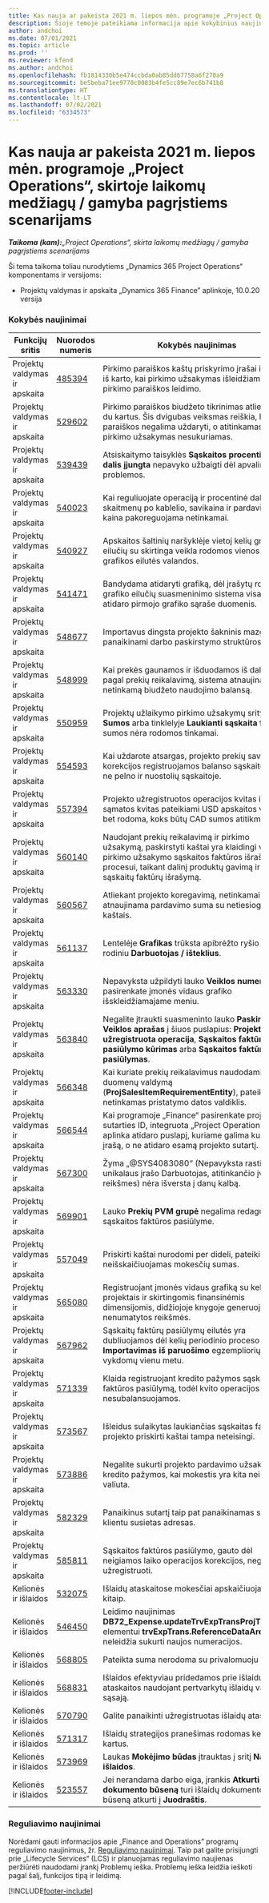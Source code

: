 ```yaml
---
title: Kas nauja ar pakeista 2021 m. liepos mėn. programoje „Project Operations“, skirtoje laikomų medžiagų / gamyba pagrįstiems scenarijams
description: Šioje temoje pateikiama informacija apie kokybinius naujinimus, kuriuos galima rasti 2021 m. liepos mėn. „Project Operations“, skirtos laikomų medžiagų / gamyba pagrįstiems scenarijams, leidime.
author: andchoi
ms.date: 07/01/2021
ms.topic: article
ms.prod: ''
ms.reviewer: kfend
ms.author: andchoi
ms.openlocfilehash: fb1814330b5e474ccbda0ab85dd67758a6f270a9
ms.sourcegitcommit: be5beba71ee9770c0083b4fe5cc89e7ec6b741b8
ms.translationtype: HT
ms.contentlocale: lt-LT
ms.lasthandoff: 07/02/2021
ms.locfileid: "6334573"
---
```

# <a name="whats-new-or-changed-in-project-operations-july-2021-for-stockedproduction-based-scenarios"></a>Kas nauja ar pakeista 2021 m. liepos mėn. programoje „Project Operations“, skirtoje laikomų medžiagų / gamyba pagrįstiems scenarijams

_**Taikoma (kam):**„Project Operations“, skirta laikomų medžiagų / gamyba pagrįstiems scenarijams_

Ši tema taikoma toliau nurodytiems „Dynamics 365 Project Operations“ komponentams ir versijoms:

- Projektų valdymas ir apskaita „Dynamics 365 Finance” aplinkoje, 10.0.20 versija
 
### <a name="quality-updates"></a>Kokybės naujinimai
                                                                                                                                                                                  
| Funkcijų sritis                      | Nuorodos numeris| Kokybės naujinimas                                                                                                                                                                          |
|-----------------------------------|--------|---------------------------------------------------------------------------------------------------------------------------------------------------------------------------------|
| Projektų valdymas ir apskaita | [485394](https://fix.lcs.dynamics.com/Issue/Details/?bugId=485394) | Pirkimo paraiškos kaštų priskyrimo įrašai išvalomi iš karto, kai pirkimo užsakymas išleidžiamas iš pirkimo paraiškos leidimo.                                                                           |
| Projektų valdymas ir apskaita | [529602](https://fix.lcs.dynamics.com/Issue/Details/?bugId=529602) | Pirkimo paraiškos biudžeto tikrinimas atliekamas du kartus. Šis dvigubas veiksmas reiškia, kad paraiškos negalima uždaryti, o atitinkamas pirkimo užsakymas nesukuriamas.                                                                                                                        |
| Projektų valdymas ir apskaita | [539439](https://fix.lcs.dynamics.com/Issue/Details/?bugId=539439) | Atsiskaitymo taisyklės **Sąskaitos procentinė dalis įjungta** nepavyko užbaigti dėl apvalinimo problemos.                                                                              |
| Projektų valdymas ir apskaita | [540023](https://fix.lcs.dynamics.com/Issue/Details/?bugId=540023) | Kai reguliuojate operaciją ir procentinė dalis turi skaitmenų po kablelio, savikaina ir pardavimo kaina pakoreguojama netinkamai.                                      |
| Projektų valdymas ir apskaita | [540927](https://fix.lcs.dynamics.com/Issue/Details/?bugId=540927) | Apskaitos šaltinių naršyklėje vietoj kelių grafiko eilučių su skirtinga veikla rodomos vienos grafikos eilutės valandos.                                      |
| Projektų valdymas ir apskaita | [541471](https://fix.lcs.dynamics.com/Issue/Details/?bugId=541471) | Bandydama atidaryti grafiką, dėl įrašytų rodinių ir grafiko eilučių suasmeninimo sistema visada atidaro pirmojo grafiko sąraše duomenis.  |
| Projektų valdymas ir apskaita | [548677](https://fix.lcs.dynamics.com/Issue/Details/?bugId=548677) | Importavus dingsta projekto šakninis mazgas ir panaikinami darbo paskirstymo struktūros įrašai.                                                                                             |
| Projektų valdymas ir apskaita | [548999](https://fix.lcs.dynamics.com/Issue/Details/?bugId=548999) | Kai prekės gaunamos ir išduodamos iš dalies pagal prekių reikalavimą, sistema atnaujina netinkamą biudžeto naudojimo balansą. |
| Projektų valdymas ir apskaita | [550959](https://fix.lcs.dynamics.com/Issue/Details/?bugId=550959) | Projektų užlaikymo pirkimo užsakymų srityje **Sumos** arba tinklelyje **Laukianti sąskaita faktūra** sumos nėra rodomos tinkamai.                                                                  |
| Projektų valdymas ir apskaita | [554593](https://fix.lcs.dynamics.com/Issue/Details/?bugId=554593) | Kai uždarote atsargas, projekto prekių savikainos korekcijos registruojamos balanso sąskaitoje, o ne pelno ir nuostolių sąskaitoje.                                                            |
| Projektų valdymas ir apskaita | [557394](https://fix.lcs.dynamics.com/Issue/Details/?bugId=557394) | Projekto užregistruotos operacijos kvitas ir sąmatos kvitas pateikiami USD apskaitos valiuta, bet rodoma, koks būtų CAD sumos atitikmuo.              |
| Projektų valdymas ir apskaita | [560140](https://fix.lcs.dynamics.com/Issue/Details/?bugId=560140) | Naudojant prekių reikalavimą ir pirkimo užsakymą, paskirstyti kaštai yra klaidingi vykstant pirkimo užsakymo sąskaitos faktūros išrašymo procesui, taikant dalinį produktų gavimą ir dalinį sąskaitų faktūrų išrašymą.       |
| Projektų valdymas ir apskaita | [560567](https://fix.lcs.dynamics.com/Issue/Details/?bugId=560567) | Atliekant projekto koregavimą, netinkamai atnaujinama pardavimo suma su netiesioginiai kaštais.                                                                                    |
| Projektų valdymas ir apskaita | [561137](https://fix.lcs.dynamics.com/Issue/Details/?bugId=561137) | Lentelėje **Grafikas** trūksta apibrėžto ryšio su rodiniu **Darbuotojas / išteklius**.                                                                                   |
| Projektų valdymas ir apskaita | [563330](https://fix.lcs.dynamics.com/Issue/Details/?bugId=563330) | Nepavyksta užpildyti lauko **Veiklos numeris**, kai jį pasirenkate įmonės vidaus grafiko išskleidžiamajame meniu.                                                                 |
| Projektų valdymas ir apskaita | [563840](https://fix.lcs.dynamics.com/Issue/Details/?bugId=563840) | Negalite įtraukti suasmeninto lauko **Paskirtis** arba **Veiklos aprašas** į šiuos puslapius: **Projekto užregistruota operacija**, **Sąskaitos faktūros pasiūlymo kūrimas** arba **Sąskaitos faktūros pasiūlymas**.  |
| Projektų valdymas ir apskaita | [566348](https://fix.lcs.dynamics.com/Issue/Details/?bugId=566348) | Kai kuriate prekių reikalavimus naudodami duomenų valdymą (**ProjSalesItemRequirementEntity**), pateikiamas netinkamas pristatymo datos valdiklis.                                              |
| Projektų valdymas ir apskaita | [566544](https://fix.lcs.dynamics.com/Issue/Details/?bugId=566544) | Kai programoje „Finance“ pasirenkate projekto sutarties ID, integruota „Project Operations“ aplinka atidaro puslapį, kuriame galima kurti naują įrašą, o ne atidaro esamą projekto sutartį.                                                                                                                 |
| Projektų valdymas ir apskaita | [567300](https://fix.lcs.dynamics.com/Issue/Details/?bugId=567300) |  Žyma „@SYS4083080“ (Nepavyksta rasti unikalaus įrašo Darbuotojas, atitinkančio įvestas reikšmes) nėra išversta į danų kalbą.                                |
| Projektų valdymas ir apskaita | [569901](https://fix.lcs.dynamics.com/Issue/Details/?bugId=569901) | Lauko **Prekių PVM grupė** negalima redaguoti sąskaitos faktūros pasiūlyme.                                                                               |
| Projektų valdymas ir apskaita | [557049](https://fix.lcs.dynamics.com/Issue/Details/?bugId=557049) | Priskirti kaštai nurodomi per dideli, pateikiant neišskaičiuojamas mokesčių sumas.                                                                                                    |
| Projektų valdymas ir apskaita | [565080](https://fix.lcs.dynamics.com/Issue/Details/?bugId=565080) | Registruojant įmonės vidaus grafiką su keliais projektais ir skirtingomis finansinėmis dimensijomis, didžiojoje knygoje generuojamos nenumatytos reikšmės.                             |
| Projektų valdymas ir apskaita | [567962](https://fix.lcs.dynamics.com/Issue/Details/?bugId=567962) | Sąskaitų faktūrų pasiūlymų eilutės yra dubliuojamos dėl kelių periodinio proceso **Importavimas iš paruošimo** egzempliorių, vykdomų vienu metu.                                      |
| Projektų valdymas ir apskaita | [571339](https://fix.lcs.dynamics.com/Issue/Details/?bugId=571339) | Klaida registruojant kredito pažymos sąskaitos faktūros pasiūlymą, todėl kvito operacijos nesubalansuojamos.    |
| Projektų valdymas ir apskaita | [573567](https://fix.lcs.dynamics.com/Issue/Details/?bugId=573567) | Išleidus sulaikytas laukiančias sąskaitas faktūras, projekto priskirti kaštai tampa neteisingi.                                                                             |
| Projektų valdymas ir apskaita | [573886](https://fix.lcs.dynamics.com/Issue/Details/?bugId=573886) | Negalite sukurti projekto pardavimo užsakymo kredito pažymos, kai mokestis yra kita nei įmonės valiuta.                                      |
| Projektų valdymas ir apskaita | [582329](https://fix.lcs.dynamics.com/Issue/Details/?bugId=582329) | Panaikinus sutartį taip pat panaikinamas su klientu susietas adresas.                                                                                     |
| Projektų valdymas ir apskaita | [585811](https://fix.lcs.dynamics.com/Issue/Details/?bugId=585811) | Sąskaitos faktūros pasiūlymo, gauto dėl neigiamos laiko operacijos korekcijos, negalima užregistruoti.                                                                    |
| Kelionės ir išlaidos                  | [532075](https://fix.lcs.dynamics.com/Issue/Details/?bugId=532075) | Išlaidų ataskaitose mokesčiai apskaičiuojami kitaip.                                                                                                                  |
| Kelionės ir išlaidos                  | [546450](https://fix.lcs.dynamics.com/Issue/Details/?bugId=546450) | Leidimo naujinimas **DB72_Expense.updateTrvExpTransProjTransId()** elementui **trvExpTrans.ReferenceDataAreaId** neleidžia sukurti naujos numeracijos.                    |
| Kelionės ir išlaidos                  | [568805](https://fix.lcs.dynamics.com/Issue/Details/?bugId=568805) | Pateikta suma nerodoma su privalomuoju lauku.                                                                                                             |
| Kelionės ir išlaidos                  | [568831](https://fix.lcs.dynamics.com/Issue/Details/?bugId=568831) | Išlaidos efektyviau pridedamos prie išlaidų ataskaitos naudojant pertvarkytų išlaidų vartotojo sąsają.                                                            |
| Kelionės ir išlaidos                  | [570790](https://fix.lcs.dynamics.com/Issue/Details/?bugId=570790) | Galite panaikinti užregistruotas išlaidų ataskaitas.                                                                                           |
| Kelionės ir išlaidos                  | [571317](https://fix.lcs.dynamics.com/Issue/Details/?bugId=571317) | Išlaidų strategijos pranešimas rodomas kelis kartus.                                                                                                       |
| Kelionės ir išlaidos                  | [573969](https://fix.lcs.dynamics.com/Issue/Details/?bugId=573969) | Laukas **Mokėjimo būdas** įtrauktas į sritį **Naujos išlaidos**.                                                                                                      |
| Kelionės ir išlaidos                  | [523557](https://fix.lcs.dynamics.com/Issue/Details/?bugId=523557) | Jei nerandama darbo eiga, įrankis **Atkurti išlaidų dokumento būseną** turi išlaidų dokumento būseną atkurti į **Juodraštis**. 

### <a name="regulatory-updates"></a>Reguliavimo naujinimai
Norėdami gauti informacijos apie „Finance and Operations” programų reguliavimo naujinimus, žr. [Reguliavimo naujinimai](/dynamics365/finance/localizations/regulatory-updates). Taip pat galite prisijungti prie „Lifecycle Services“ (LCS) ir planuojamas reguliavimo naujienas peržiūrėti naudodami įrankį Problemų ieška. Problemų ieška leidžia ieškoti pagal šalį, funkcijos tipą ir leidimą.


[!INCLUDE[footer-include](../../includes/footer-banner.md)]
